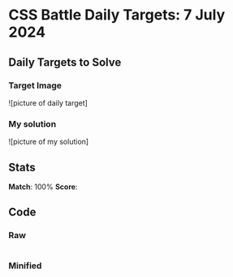 

# CSS Battle Daily Targets: 7 July 2024

## Daily Targets to Solve

### Target Image

![picture of daily target]

### My solution

![picture of my solution]

## Stats

**Match**: 100%
**Score**: 

## Code

### Raw

```html

```

### Minified

```

```
